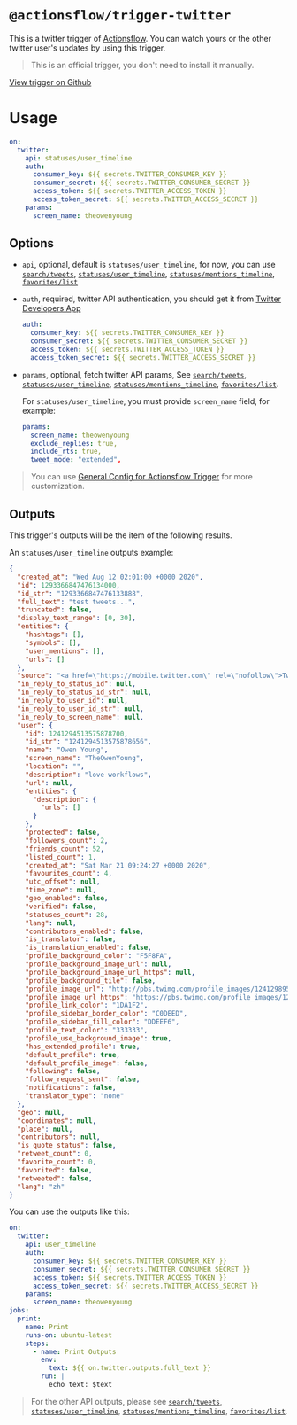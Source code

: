 # `@actionsflow/trigger-twitter`

This is a twitter trigger of [Actionsflow](https://github.com/actionsflow/actionsflow). You can watch yours or the other twitter user's updates by using this trigger.

> This is an official trigger, you don't need to install it manually.

[View trigger on Github](https://github.com/actionsflow/actionsflow/tree/main/packages/actionsflow-trigger-twitter)

# Usage

```yaml
on:
  twitter:
    api: statuses/user_timeline
    auth:
      consumer_key: ${{ secrets.TWITTER_CONSUMER_KEY }}
      consumer_secret: ${{ secrets.TWITTER_CONSUMER_SECRET }}
      access_token: ${{ secrets.TWITTER_ACCESS_TOKEN }}
      access_token_secret: ${{ secrets.TWITTER_ACCESS_SECRET }}
    params:
      screen_name: theowenyoung
```

## Options

- `api`, optional, default is `statuses/user_timeline`, for now, you can use [`search/tweets`](https://developer.twitter.com/en/docs/twitter-api/v1/tweets/search/api-reference/get-search-tweets), [`statuses/user_timeline`](https://developer.twitter.com/en/docs/twitter-api/v1/tweets/timelines/api-reference/get-statuses-user_timeline), [`statuses/mentions_timeline`](https://developer.twitter.com/en/docs/twitter-api/v1/tweets/timelines/api-reference/get-statuses-mentions_timeline), [`favorites/list`](https://developer.twitter.com/en/docs/twitter-api/v1/tweets/post-and-engage/api-reference/get-favorites-list)

- `auth`, required, twitter API authentication, you should get it from [Twitter Developers App](https://developer.twitter.com/en/apps)

  ```yaml
  auth:
    consumer_key: ${{ secrets.TWITTER_CONSUMER_KEY }}
    consumer_secret: ${{ secrets.TWITTER_CONSUMER_SECRET }}
    access_token: ${{ secrets.TWITTER_ACCESS_TOKEN }}
    access_token_secret: ${{ secrets.TWITTER_ACCESS_SECRET }}
  ```

- `params`, optional, fetch twitter API params, See [`search/tweets`](https://developer.twitter.com/en/docs/twitter-api/v1/tweets/search/api-reference/get-search-tweets), [`statuses/user_timeline`](https://developer.twitter.com/en/docs/twitter-api/v1/tweets/timelines/api-reference/get-statuses-user_timeline), [`statuses/mentions_timeline`](https://developer.twitter.com/en/docs/twitter-api/v1/tweets/timelines/api-reference/get-statuses-mentions_timeline), [`favorites/list`](https://developer.twitter.com/en/docs/twitter-api/v1/tweets/post-and-engage/api-reference/get-favorites-list).

  For `statuses/user_timeline`, you must provide `screen_name` field, for example:

  ```yaml
  params:
    screen_name: theowenyoung
    exclude_replies: true,
    include_rts: true,
    tweet_mode: "extended",
  ```

> You can use [General Config for Actionsflow Trigger](https://actionsflow.github.io/docs/workflow/#ontriggerconfig) for more customization.

## Outputs

This trigger's outputs will be the item of the following results.

An `statuses/user_timeline` outputs example:

```json
{
  "created_at": "Wed Aug 12 02:01:00 +0000 2020",
  "id": 1293366847476134000,
  "id_str": "1293366847476133888",
  "full_text": "test tweets...",
  "truncated": false,
  "display_text_range": [0, 30],
  "entities": {
    "hashtags": [],
    "symbols": [],
    "user_mentions": [],
    "urls": []
  },
  "source": "<a href=\"https://mobile.twitter.com\" rel=\"nofollow\">Twitter Web App</a>",
  "in_reply_to_status_id": null,
  "in_reply_to_status_id_str": null,
  "in_reply_to_user_id": null,
  "in_reply_to_user_id_str": null,
  "in_reply_to_screen_name": null,
  "user": {
    "id": 1241294513575878700,
    "id_str": "1241294513575878656",
    "name": "Owen Young",
    "screen_name": "TheOwenYoung",
    "location": "",
    "description": "love workflows",
    "url": null,
    "entities": {
      "description": {
        "urls": []
      }
    },
    "protected": false,
    "followers_count": 2,
    "friends_count": 52,
    "listed_count": 1,
    "created_at": "Sat Mar 21 09:24:27 +0000 2020",
    "favourites_count": 4,
    "utc_offset": null,
    "time_zone": null,
    "geo_enabled": false,
    "verified": false,
    "statuses_count": 28,
    "lang": null,
    "contributors_enabled": false,
    "is_translator": false,
    "is_translation_enabled": false,
    "profile_background_color": "F5F8FA",
    "profile_background_image_url": null,
    "profile_background_image_url_https": null,
    "profile_background_tile": false,
    "profile_image_url": "http://pbs.twimg.com/profile_images/1241298955742273536/E26HEH2o_normal.jpg",
    "profile_image_url_https": "https://pbs.twimg.com/profile_images/1241298955742273536/E26HEH2o_normal.jpg",
    "profile_link_color": "1DA1F2",
    "profile_sidebar_border_color": "C0DEED",
    "profile_sidebar_fill_color": "DDEEF6",
    "profile_text_color": "333333",
    "profile_use_background_image": true,
    "has_extended_profile": true,
    "default_profile": true,
    "default_profile_image": false,
    "following": false,
    "follow_request_sent": false,
    "notifications": false,
    "translator_type": "none"
  },
  "geo": null,
  "coordinates": null,
  "place": null,
  "contributors": null,
  "is_quote_status": false,
  "retweet_count": 0,
  "favorite_count": 0,
  "favorited": false,
  "retweeted": false,
  "lang": "zh"
}
```

You can use the outputs like this:

```yaml
on:
  twitter:
    api: user_timeline
    auth:
      consumer_key: ${{ secrets.TWITTER_CONSUMER_KEY }}
      consumer_secret: ${{ secrets.TWITTER_CONSUMER_SECRET }}
      access_token: ${{ secrets.TWITTER_ACCESS_TOKEN }}
      access_token_secret: ${{ secrets.TWITTER_ACCESS_SECRET }}
    params:
      screen_name: theowenyoung
jobs:
  print:
    name: Print
    runs-on: ubuntu-latest
    steps:
      - name: Print Outputs
        env:
          text: ${{ on.twitter.outputs.full_text }}
        run: |
          echo text: $text
```

> For the other API outputs, please see [`search/tweets`](https://developer.twitter.com/en/docs/twitter-api/v1/tweets/search/api-reference/get-search-tweets), [`statuses/user_timeline`](https://developer.twitter.com/en/docs/twitter-api/v1/tweets/timelines/api-reference/get-statuses-user_timeline), [`statuses/mentions_timeline`](https://developer.twitter.com/en/docs/twitter-api/v1/tweets/timelines/api-reference/get-statuses-mentions_timeline), [`favorites/list`](https://developer.twitter.com/en/docs/twitter-api/v1/tweets/post-and-engage/api-reference/get-favorites-list).
